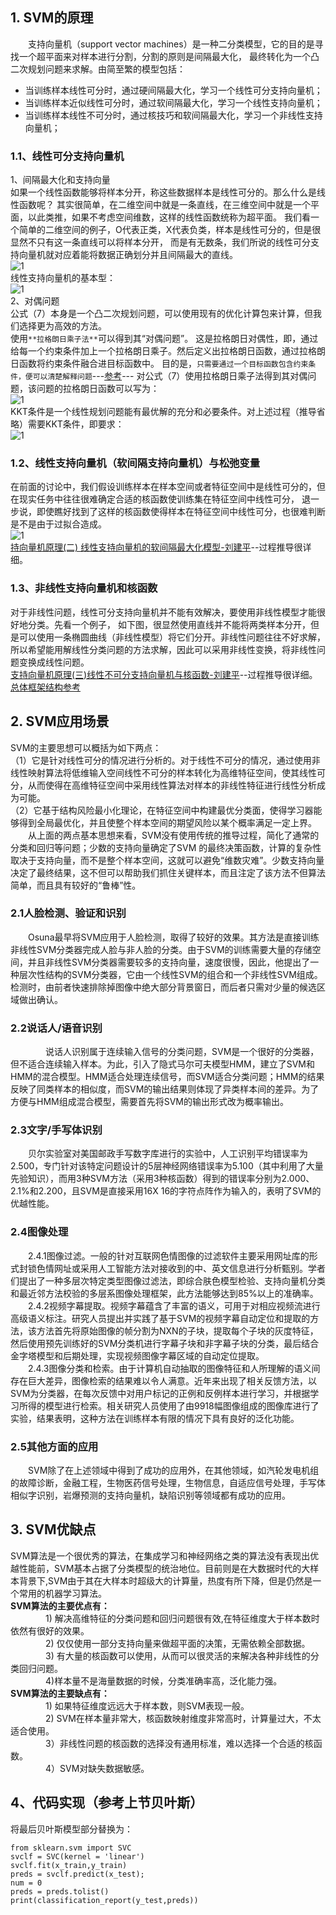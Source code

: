 ## 1. SVM的原理  
&emsp;&emsp;支持向量机（support vector machines）是一种二分类模型，它的目的是寻找一个超平面来对样本进行分割，分割的原则是间隔最大化，
最终转化为一个凸二次规划问题来求解。由简至繁的模型包括：   
* 当训练样本线性可分时，通过硬间隔最大化，学习一个线性可分支持向量机；  
* 当训练样本近似线性可分时，通过软间隔最大化，学习一个线性支持向量机；  
* 当训练样本线性不可分时，通过核技巧和软间隔最大化，学习一个非线性支持向量机；  
### 1.1、线性可分支持向量机  
1、间隔最大化和支持向量   
如果一个线性函数能够将样本分开，称这些数据样本是线性可分的。那么什么是线性函数呢？
其实很简单，在二维空间中就是一条直线，在三维空间中就是一个平面，以此类推，如果不考虑空间维数，这样的线性函数统称为超平面。
我们看一个简单的二维空间的例子，O代表正类，X代表负类，样本是线性可分的，但是很显然不只有这一条直线可以将样本分开，
而是有无数条，我们所说的线性可分支持向量机就对应着能将数据正确划分并且间隔最大的直线。   
![1](./images/支持向量.png)   
线性支持向量机的基本型：  
![1](./images/线性SVM最后公式.png)   
2、对偶问题   
公式（7）本身是一个凸二次规划问题，可以使用现有的优化计算包来计算，但我们选择更为高效的方法。   
使用`**拉格朗日乘子法**`可以得到其“对偶问题”。
这是拉格朗日对偶性，即，通过给每一个约束条件加上一个拉格朗日乘子。然后定义出拉格朗日函数，通过拉格朗日函数将约束条件融合进目标函数中。
目的是，`只需要通过一个目标函数包含约束条件，便可以清楚解释问题`---[参考](https://blog.csdn.net/sinat_20177327/article/details/79729551)--- 对公式（7）使用拉格朗日乘子法得到其对偶问题，该问题的拉格朗日函数可以写为：  
![1](./images/对偶形式.png)    
KKT条件是一个线性规划问题能有最优解的充分和必要条件。对上述过程（推导省略）需要KKT条件，即要求：  
![1](./images/KKT.png)    
### 1.2、线性支持向量机（软间隔支持向量机）与松弛变量   
在前面的讨论中，我们假设训练样本在样本空间或者特征空间中是线性可分的，但在现实任务中往往很难确定合适的核函数使训练集在特征空间中线性可分，
退一步说，即使瞧好找到了这样的核函数使得样本在特征空间中线性可分，也很难判断是不是由于过拟合造成。   
![1](./images/软间隔svm.png)    
[持向量机原理(二) 线性支持向量机的软间隔最大化模型-刘建平](http://www.cnblogs.com/pinard/p/6100722.html)--过程推导很详细。     
### 1.3、非线性支持向量机和核函数   
对于非线性问题，线性可分支持向量机并不能有效解决，要使用非线性模型才能很好地分类。先看一个例子，
如下图，很显然使用直线并不能将两类样本分开，但是可以使用一条椭圆曲线（非线性模型）将它们分开。非线性问题往往不好求解，
所以希望能用解线性分类问题的方法求解，因此可以采用非线性变换，将非线性问题变换成线性问题。   
[支持向量机原理(三)线性不可分支持向量机与核函数-刘建平](http://www.cnblogs.com/pinard/p/6103615.html)--过程推导很详细。   
[总体框架结构参考](https://blog.csdn.net/sinat_20177327/article/details/79729551 )    
## 2. SVM应用场景   
SVM的主要思想可以概括为如下两点：   
（1）它是针对线性可分的情况进行分析的。对于线性不可分的情况，通过使用非线性映射算法将低维输入空间线性不可分的样本转化为高维特征空间，使其线性可分，从而使得在高维特征空间中采用线性算法对样本的非线性特征进行线性分析成为可能。    
（2）它基于结构风险最小化理论，在特征空间中构建最优分类面，使得学习器能够得到全局最优化，并且使整个样本空间的期望风险以某个概率满足一定上界。    
&emsp;&emsp;从上面的两点基本思想来看，SVM没有使用传统的推导过程，简化了通常的分类和回归等问题；少数的支持向量确定了SVM 的最终决策函数，计算的复杂性取决于支持向量，而不是整个样本空间，这就可以避免“维数灾难”。少数支持向量决定了最终结果，这不但可以帮助我们抓住关键样本，而且注定了该方法不但算法简单，而且具有较好的“鲁棒”性。    
### 2.1人脸检测、验证和识别    
　　Osuna最早将SVM应用于人脸检测，取得了较好的效果。其方法是直接训练非线性SVM分类器完成人脸与非人脸的分类。由于SVM的训练需要大量的存储空间，并且非线性SVM分类器需要较多的支持向量，速度很慢，因此，他提出了一种层次性结构的SVM分类器，它由一个线性SVM的组合和一个非线性SVM组成。检测时，由前者快速排除掉图像中绝大部分背景窗日，而后者只需对少量的候选区域做出确认。    
### 2.2说话人/语音识别    
　　&emsp;&emsp;说话人识别属于连续输入信号的分类问题，SVM是一个很好的分类器，但不适合连续输入样本。为此，引入了隐式马尔可夫模型HMM，建立了SVM和HMM的混合模型。HMM适合处理连续信号，而SVM适合分类问题；HMM的结果反映了同类样本的相似度，而SVM的输出结果则体现了异类样本间的差异。为了方便与HMM组成混合模型，需要首先将SVM的输出形式改为概率输出。    
### 2.3文字/手写体识别    
　　贝尔实验室对美国邮政手写数字库进行的实验中，人工识别平均错误率为2.500，专门针对该特定问题设计的5层神经网络错误率为5.100（其中利用了大量先验知识），而用3种SVM方法（采用3种核函数）得到的错误率分别为2.000、2.1%和2.200，且SVM是直接采用16X 16的字符点阵作为输入的，表明了SVM的优越性能。    
### 2.4图像处理    
　　2.4.1图像过滤。一般的针对互联网色情图像的过滤软件主要采用网址库的形式封锁色情网址或采用人工智能方法对接收到的中、英文信息进行分析甄别。学者们提出了一种多层次特定类型图像过滤法，即综合肤色模型检验、支持向量机分类和最近邻方法校验的多层系图像处理框架，此方法能够达到85%以上的准确率。    
　　2.4.2视频字幕提取。视频字幕蕴含了丰富的语义，可用于对相应视频流进行高级语义标注。研究人员提出并实践了基于SVM的视频字幕自动定位和提取的方法，该方法首先将原始图像的帧分割为NXN的子块，提取每个子块的灰度特征，然后使用预先训练好的SVM分类机进行字幕子块和非字幕子块的分类，最后结合金字塔模型和后期处理，实现视频图像字幕区域的自动定位提取。    
　　2.4.3图像分类和检索。由于计算机自动抽取的图像特征和人所理解的语义间存在巨大差异，图像检索的结果难以令人满意。近年来出现了相关反馈方法，以SVM为分类器，在每次反馈中对用户标记的正例和反例样本进行学习，并根据学习所得的模型进行检索。相关研究人员使用了由9918幅图像组成的图像库进行了实验，结果表明，这种方法在训练样本有限的情况下具有良好的泛化功能。    
### 2.5其他方面的应用     
　　SVM除了在上述领域中得到了成功的应用外，在其他领域，如汽轮发电机组的故障诊断，金融工程，生物医药信号处理，生物信息，自适应信号处理，手写体相似字识别，岩爆预测的支持向量机，缺陷识别等领域都有成功的应用。   
## 3. SVM优缺点   
SVM算法是一个很优秀的算法，在集成学习和神经网络之类的算法没有表现出优越性能前，SVM基本占据了分类模型的统治地位。目前则是在大数据时代的大样本背景下,SVM由于其在大样本时超级大的计算量，热度有所下降，但是仍然是一个常用的机器学习算法。   
**SVM算法的主要优点有：**   
　　　　1) 解决高维特征的分类问题和回归问题很有效,在特征维度大于样本数时依然有很好的效果。   
　　　　2) 仅仅使用一部分支持向量来做超平面的决策，无需依赖全部数据。   
　　　　3) 有大量的核函数可以使用，从而可以很灵活的来解决各种非线性的分类回归问题。   
　　　　4)样本量不是海量数据的时候，分类准确率高，泛化能力强。   
**SVM算法的主要缺点有：**   
　　　　1) 如果特征维度远远大于样本数，则SVM表现一般。  
　　　　2) SVM在样本量非常大，核函数映射维度非常高时，计算量过大，不太适合使用。   
　　　　3）非线性问题的核函数的选择没有通用标准，难以选择一个合适的核函数。   
　　　　4）SVM对缺失数据敏感。   
## 4、代码实现（参考上节贝叶斯）  
将最后贝叶斯模型部分替换为：   
```
from sklearn.svm import SVC   
svclf = SVC(kernel = 'linear') 
svclf.fit(x_train,y_train)  
preds = svclf.predict(x_test);  
num = 0
preds = preds.tolist()
print(classification_report(y_test,preds))
```




